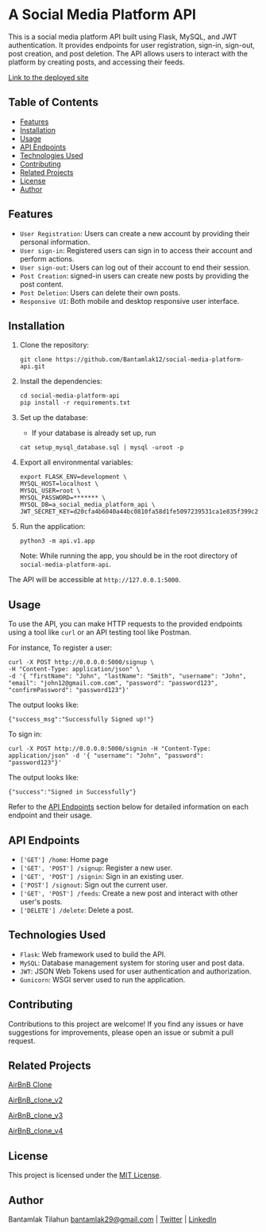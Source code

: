 # A Social Media Platform API

This is a social media platform API built using Flask, MySQL, and JWT authentication. It provides endpoints for user registration, sign-in, sign-out, post creation, and post deletion. The API allows users to interact with the platform by creating posts, and accessing their feeds.

[Link to the deployed site](https://www.bante.tech)

## Table of Contents

- [Features](#features)
- [Installation](#installation)
- [Usage](#usage)
- [API Endpoints](#api-endpoints)
- [Technologies Used](#technologies-used)
- [Contributing](#contributing)
- [Related Projects](#related-projects)
- [License](#license)
- [Author](#author)

## Features

- `User Registration`: Users can create a new account by providing their personal information.
- `User sign-in`: Registered users can sign in to access their account and perform actions.
- `User sign-out`: Users can log out of their account to end their session.
- `Post Creation`: signed-in users can create new posts by providing the post content.
- `Post Deletion`: Users can delete their own posts.
- `Responsive UI`: Both mobile and desktop responsive user interface.

## Installation

1. Clone the repository:

   ```shell
   git clone https://github.com/Bantamlak12/social-media-platform-api.git
   ```

2. Install the dependencies:

   ```shell
   cd social-media-platform-api
   pip install -r requirements.txt
   ```

3. Set up the database:

   - If your database is already set up, run

   ```shell
   cat setup_mysql_database.sql | mysql -uroot -p
   ```

4. Export all environmental variables:

   ```shell
   export FLASK_ENV=development \
   MYSQL_HOST=localhost \
   MYSQL_USER=root \
   MYSQL_PASSWORD=******* \
   MYSQL_DB=a_social_media_platform_api \
   JWT_SECRET_KEY=d20cfa4b6040a44bc0810fa58d1fe5097239531ca1e835f399c21aabd9e92e01
   ```

5. Run the application:

   ```shell
   python3 -m api.v1.app
   ```

   Note: While running the app, you should be in the root directory of `social-media-platform-api`.

The API will be accessible at `http://127.0.0.1:5000`.

## Usage

To use the API, you can make HTTP requests to the provided endpoints using a tool like `curl` or an API testing tool like Postman.

For instance, To register a user:

```shell
curl -X POST http://0.0.0.0:5000/signup \
-H "Content-Type: application/json" \
-d '{ "firstName": "John", "lastName": "Smith", "username": "John", "email": "john12@gmail.com.com", "password": "password123", "confirmPassword": "password123"}'
```

The output looks like:

```
{"success_msg":"Successfully Signed up!"}
```

To sign in:

```shell
curl -X POST http://0.0.0.0:5000/signin -H "Content-Type: application/json" -d '{ "username": "John", "password": "password123"}'
```

The output looks like:

```
{"success":"Signed in Successfully"}
```

Refer to the [API Endpoints](#api-endpoints) section below for detailed information on each endpoint and their usage.

## API Endpoints

- `['GET'] /home`: Home page
- `['GET', 'POST'] /signup`: Register a new user.
- `['GET', 'POST'] /signin`: Sign in an existing user.
- `['POST'] /signout`: Sign out the current user.
- `['GET', 'POST'] /feeds`: Create a new post and interact with other user's posts.
- `['DELETE'] /delete`: Delete a post.

## Technologies Used

- `Flask`: Web framework used to build the API.
- `MySQL`: Database management system for storing user and post data.
- `JWT`: JSON Web Tokens used for user authentication and authorization.
- `Gunicorn`: WSGI server used to run the application.

## Contributing

Contributions to this project are welcome! If you find any issues or have suggestions for improvements, please open an issue or submit a pull request.

## Related Projects

[AirBnB Clone](https://github.com/Bantamlak12/AirBnB_clone)

[AirBnB_clone_v2](https://github.com/Bantamlak12/AirBnB_clone_v2)

[AirBnB_clone_v3](https://github.com/Bantamlak12/AirBnB_clone_v3)

[AirBnB_clone_v4](https://github.com/Bantamlak12/AirBnB_clone_v4)

## License

This project is licensed under the [MIT License](https://github.com/git/git-scm.com/blob/main/MIT-LICENSE.txt).

## Author

Bantamlak Tilahun <bantamlak29@gmail.com>
| [Twitter](https://twitter.com/Bantamlak_T)
| [LinkedIn](https://www.linkedin.com/in/bantamlak-tilahun)

